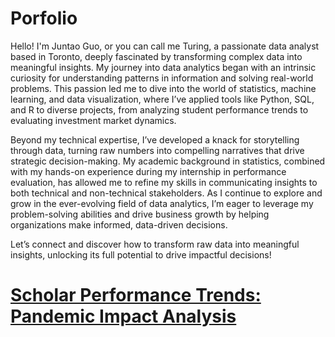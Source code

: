 # Porfolio
Hello! I'm Juntao Guo, or you can call me Turing, a passionate data analyst based in Toronto, deeply fascinated by transforming complex data into meaningful insights. My journey into data analytics began with an intrinsic curiosity for understanding patterns in information and solving real-world problems. This passion led me to dive into the world of statistics, machine learning, and data visualization, where I’ve applied tools like Python, SQL, and R to diverse projects, from analyzing student performance trends to evaluating investment market dynamics.

Beyond my technical expertise, I’ve developed a knack for storytelling through data, turning raw numbers into compelling narratives that drive strategic decision-making. My academic background in statistics, combined with my hands-on experience during my internship in performance evaluation, has allowed me to refine my skills in communicating insights to both technical and non-technical stakeholders. As I continue to explore and grow in the ever-evolving field of data analytics, I’m eager to leverage my problem-solving abilities and drive business growth by helping organizations make informed, data-driven decisions.

Let’s connect and discover how to transform raw data into meaningful insights, unlocking its full potential to drive impactful decisions!
# [Scholar Performance Trends: Pandemic Impact Analysis](https://github.com/TuringCentaurea/Scholar-Performance-Trends-Analysis.git) 
